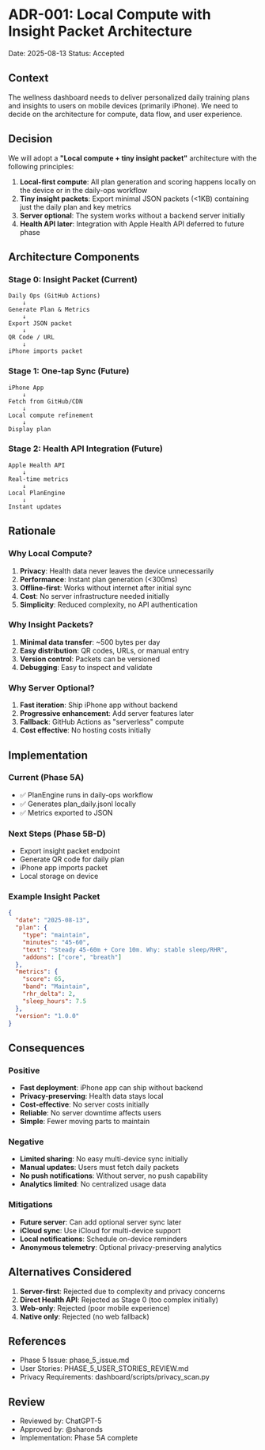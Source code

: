 # ADR-001: Local Compute with Insight Packet Architecture

Date: 2025-08-13
Status: Accepted

## Context

The wellness dashboard needs to deliver personalized daily training plans and insights to users on mobile devices (primarily iPhone). We need to decide on the architecture for compute, data flow, and user experience.

## Decision

We will adopt a **"Local compute + tiny insight packet"** architecture with the following principles:

1. **Local-first compute**: All plan generation and scoring happens locally on the device or in the daily-ops workflow
2. **Tiny insight packets**: Export minimal JSON packets (<1KB) containing just the daily plan and key metrics
3. **Server optional**: The system works without a backend server initially
4. **Health API later**: Integration with Apple Health API deferred to future phase

## Architecture Components

### Stage 0: Insight Packet (Current)
```
Daily Ops (GitHub Actions)
    ↓
Generate Plan & Metrics
    ↓
Export JSON packet
    ↓
QR Code / URL
    ↓
iPhone imports packet
```

### Stage 1: One-tap Sync (Future)
```
iPhone App
    ↓
Fetch from GitHub/CDN
    ↓
Local compute refinement
    ↓
Display plan
```

### Stage 2: Health API Integration (Future)
```
Apple Health API
    ↓
Real-time metrics
    ↓
Local PlanEngine
    ↓
Instant updates
```

## Rationale

### Why Local Compute?

1. **Privacy**: Health data never leaves the device unnecessarily
2. **Performance**: Instant plan generation (<300ms)
3. **Offline-first**: Works without internet after initial sync
4. **Cost**: No server infrastructure needed initially
5. **Simplicity**: Reduced complexity, no API authentication

### Why Insight Packets?

1. **Minimal data transfer**: ~500 bytes per day
2. **Easy distribution**: QR codes, URLs, or manual entry
3. **Version control**: Packets can be versioned
4. **Debugging**: Easy to inspect and validate

### Why Server Optional?

1. **Fast iteration**: Ship iPhone app without backend
2. **Progressive enhancement**: Add server features later
3. **Fallback**: GitHub Actions as "serverless" compute
4. **Cost effective**: No hosting costs initially

## Implementation

### Current (Phase 5A)
- ✅ PlanEngine runs in daily-ops workflow
- ✅ Generates plan_daily.jsonl locally
- ✅ Metrics exported to JSON

### Next Steps (Phase 5B-D)
- Export insight packet endpoint
- Generate QR code for daily plan
- iPhone app imports packet
- Local storage on device

### Example Insight Packet
```json
{
  "date": "2025-08-13",
  "plan": {
    "type": "maintain",
    "minutes": "45-60",
    "text": "Steady 45-60m + Core 10m. Why: stable sleep/RHR",
    "addons": ["core", "breath"]
  },
  "metrics": {
    "score": 65,
    "band": "Maintain",
    "rhr_delta": 2,
    "sleep_hours": 7.5
  },
  "version": "1.0.0"
}
```

## Consequences

### Positive
- **Fast deployment**: iPhone app can ship without backend
- **Privacy-preserving**: Health data stays local
- **Cost-effective**: No server costs initially
- **Reliable**: No server downtime affects users
- **Simple**: Fewer moving parts to maintain

### Negative
- **Limited sharing**: No easy multi-device sync initially
- **Manual updates**: Users must fetch daily packets
- **No push notifications**: Without server, no push capability
- **Analytics limited**: No centralized usage data

### Mitigations
- **Future server**: Can add optional server sync later
- **iCloud sync**: Use iCloud for multi-device support
- **Local notifications**: Schedule on-device reminders
- **Anonymous telemetry**: Optional privacy-preserving analytics

## Alternatives Considered

1. **Server-first**: Rejected due to complexity and privacy concerns
2. **Direct Health API**: Rejected as Stage 0 (too complex initially)
3. **Web-only**: Rejected (poor mobile experience)
4. **Native only**: Rejected (no web fallback)

## References
- Phase 5 Issue: phase_5_issue.md
- User Stories: PHASE_5_USER_STORIES_REVIEW.md
- Privacy Requirements: dashboard/scripts/privacy_scan.py

## Review
- Reviewed by: ChatGPT-5
- Approved by: @sharonds
- Implementation: Phase 5A complete